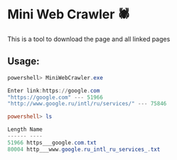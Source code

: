 # Mini Web Crawler 🕷 
This is a tool to download the page and all linked pages

## Usage:

```powershell
powershell> MiniWebCrawler.exe

Enter link:https://google.com
"https://google.com" --- 51966
"http://www.google.ru/intl/ru/services/" --- 75846

powershell> ls

Length Name
------ ----
51966 https___google.com.txt
80004 http___www.google.ru_intl_ru_services_.txt
```

